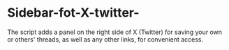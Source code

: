 # Sidebar-fot-X-twitter-
The script adds a panel on the right side of X (Twitter) for saving your own or others' threads, as well as any other links, for convenient access.
